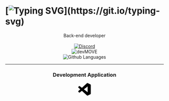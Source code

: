 
# [![Typing SVG](https://readme-typing-svg.herokuapp.com?color=080706&lines=Hi,+How+can+i+help+you+today+?)](https://git.io/typing-svg)
<p align="center">
Back-end developer
<br><br>
<a href="https://discord.com/users/982336501599830067" target="_blank">
<img width="45%" src="https://lanyard.cnrad.dev/api/982336501599830067?theme=dark&bg=151515&borderRadius=5px" alt="Discord"/>
</a>
<br>
                    <img src="https://github-readme-stats.vercel.app/api?username=devMOVE&show_icons=true&theme=dark&hide_border=true&layout=compact&include_all_commits=true&count_private=true,contribs" alt="devMOVE" />

<br>
        <img width="38%" src="https://github-readme-stats.vercel.app/api/top-langs?username=devMOVE&theme=dark&hide_border=true&layout=compact&langs_count=7" alt="Github Languages" />

</p>

<hr>

<h3 align="center">Development Application</h3>

<p align="center"> <a href="https://code.visualstudio.com" target="_blank" rel="noreferrer"> <img src="https://raw.githubusercontent.com/devicons/devicon/55609aa5bd817ff167afce0d965585c92040787a/icons/vscode/vscode-plain.svg" alt="vscode" width="40" 
</p>
 </a> </p>   

